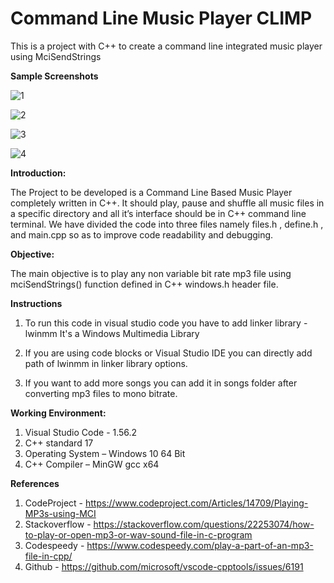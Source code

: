 # Command Line Music Player CLIMP
 This is a project with C++ to create a command line integrated music player using MciSendStrings

**Sample Screenshots**

![1](https://user-images.githubusercontent.com/69689387/120195363-52eca980-c23c-11eb-86ec-e339c3741b21.JPG)

![2](https://user-images.githubusercontent.com/69689387/120195387-5aac4e00-c23c-11eb-82b6-263080cd5fea.JPG)

![3](https://user-images.githubusercontent.com/69689387/120195394-5d0ea800-c23c-11eb-92e2-4f7827c05a93.JPG)

![4](https://user-images.githubusercontent.com/69689387/120195402-5ed86b80-c23c-11eb-837e-bd570db55f73.JPG)

**Introduction:**

The Project to be developed is a Command Line Based Music Player completely written in C++.
It should play, pause and shuffle all music files in a specific directory and all it’s interface should be in C++ command line terminal.
We have divided the code into three files namely files.h , define.h , and main.cpp so as to improve code readability and debugging.

**Objective:**

The main objective is to play any non variable bit rate mp3 file using mciSendStrings() function defined in C++ windows.h header file.

**Instructions**

1. To run this code in visual studio code you have to add linker library -lwinmm
It's a Windows Multimedia Library

2. If you are using code blocks or Visual Studio IDE you can directly add path of lwinmm in linker library options.
3. If you want to add more songs you can add it in songs folder after converting mp3 files to mono bitrate.

**Working Environment:**

1. Visual Studio Code - 1.56.2
2. C++ standard 17
3. Operating System – Windows 10 64 Bit
4. C++ Compiler – MinGW gcc x64

**References**

1. CodeProject -  https://www.codeproject.com/Articles/14709/Playing-MP3s-using-MCI
2. Stackoverflow - https://stackoverflow.com/questions/22253074/how-to-play-or-open-mp3-or-wav-sound-file-in-c-program
3. Codespeedy - https://www.codespeedy.com/play-a-part-of-an-mp3-file-in-cpp/
4. Github - https://github.com/microsoft/vscode-cpptools/issues/6191


